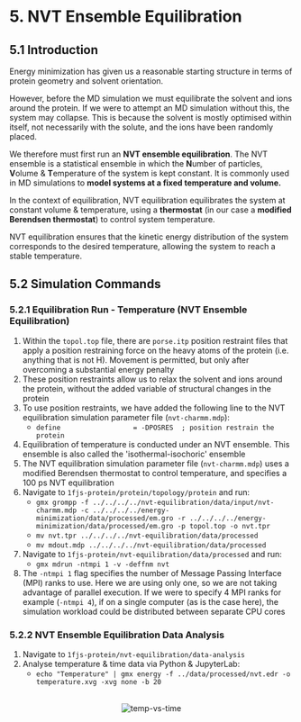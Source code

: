 # 5. NVT Ensemble Equilibration

## 5.1 Introduction

Energy minimization has given us a reasonable starting structure in terms of protein geometry and solvent orientation. 

However, before the MD simulation we must equilibrate the solvent and ions around the protein. If we were to attempt an MD simulation without this, the system may collapse. This is because the solvent is mostly optimised within itself, not necessarily with the solute, and the ions have been randomly placed.

We therefore must first run an **NVT ensemble equilibration**. The NVT ensemble is a statistical ensemble in which the **N**umber of particles, **V**olume & **T**emperature of the system is kept constant. It is commonly used in MD simulations to **model systems at a fixed temperature and volume.**

In the context of equilibration, NVT equilibration equilibrates the system at constant volume & temperature, using a **thermostat** (in our case a **modified Berendsen thermostat**) to control system temperature.

NVT equilibration ensures that the kinetic energy distribution of the system corresponds to the desired temperature, allowing the system to reach a stable temperature.

## 5.2 Simulation Commands

### 5.2.1 Equilibration Run - Temperature (NVT Ensemble Equilibration)
1. Within the `topol.top` file, there are `porse.itp` position restraint files that apply a position restraining force on the heavy atoms of the protein (i.e. anything that is not H). Movement is permitted, but only after overcoming a substantial energy penalty
2. These position restraints allow us to relax the solvent and ions around the protein, without the added variable of structural changes in the protein
3. To use position restraints, we have added the following line to the NVT equilibration simulation parameter file (`nvt-charmm.mdp`):
    * `define                  = -DPOSRES  ; position restrain the protein`
4. Equilibration of temperature is conducted under an NVT ensemble. This ensemble is also called the 'isothermal-isochoric' ensemble
5. The NVT equilibration simulation parameter file (`nvt-charmm.mdp`) uses a modified Berendsen thermostat to control temperature, and specifies a 100 ps NVT equilibration
6. Navigate to `1fjs-protein/protein/topology/protein` and run:
    * `gmx grompp -f ../../../../nvt-equilibration/data/input/nvt-charmm.mdp -c ../../../../energy-minimization/data/processed/em.gro -r ../../../../energy-minimization/data/processed/em.gro -p topol.top -o nvt.tpr`
    * `mv nvt.tpr ../../../../nvt-equilibration/data/processed`
    * `mv mdout.mdp ../../../../nvt-equilibration/data/processed`
7. Navigate to `1fjs-protein/nvt-equilibration/data/processed` and run:
    * `gmx mdrun -ntmpi 1 -v -deffnm nvt`
8. The `-ntmpi 1` flag specifies the number of Message Passing Interface (MPI) ranks to use. Here we are using only one, so we are not taking advantage of parallel execution. If we were to specify 4 MPI ranks for example (`-ntmpi 4`), if on a single computer (as is the case here), the simulation workload could be distributed between separate CPU cores

### 5.2.2 NVT Ensemble Equilibration Data Analysis
1. Navigate to `1fjs-protein/nvt-equilibration/data-analysis`
2. Analyse temperature & time data via Python & JupyterLab:
	* `echo "Temperature" | gmx energy -f ../data/processed/nvt.edr -o temperature.xvg -xvg none -b 20`

<br>
<div align="center">
  <img src="https://github.com/c-vandenberg/gromacs-tutorials/assets/60201356/b7bf02ad-1f85-4633-9538-912eb6b3f781" alt="temp-vs-time" width="">
</div>
